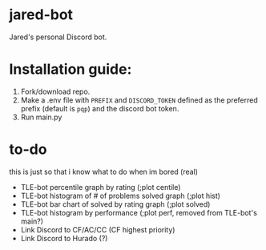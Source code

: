 # jared-bot
Jared's personal Discord bot.

# Installation guide:

1. Fork/download repo.
2. Make a .env file with `PREFIX` and `DISCORD_TOKEN` defined as the preferred prefix (default is `pqp`) and the discord bot token.
3. Run main.py

# to-do

this is just so that i know what to do when im bored (real)

- TLE-bot percentile graph by rating (;plot centile)
- TLE-bot histogram of # of problems solved graph (;plot hist)
- TLE-bot bar chart of solved by rating graph (;plot solved)
- TLE-bot histogram by performance (;plot perf, removed from TLE-bot's main?)
- Link Discord to CF/AC/CC (CF highest priority)
- Link Discord to Hurado (?)
